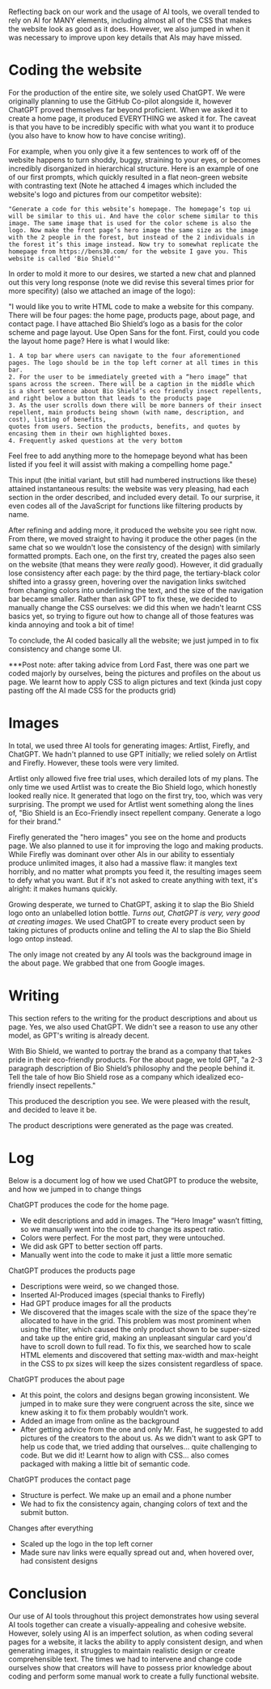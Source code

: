 Reflecting back on our work and the usage of AI tools, we overall tended to rely on AI for MANY elements, including almost all of the CSS that makes the website look as good as it does.
However, we also jumped in when it was necessary to improve upon key details that AIs may have missed.


# Coding the website #
For the production of the entire site, we solely used ChatGPT. We were originally planning to use the GitHub Co-pilot alongside it, however ChatGPT proved themselves far beyond proficient. When we asked it to create a home page, it produced EVERYTHING we asked it for. The caveat is that you have to be incredibly specific with what you want it to produce (you also have to know how to have concise writing).


For example, when you only give it a few sentences to work off of the website happens to turn shoddy, buggy, straining to your eyes, or becomes incredibly disorganized in hierarchical structure. Here is an example of one of our first prompts, which quickly resulted in a flat neon-green website with contrasting text (Note he attached 4 images which included the website's logo and pictures from our competitor website):

`"Generate a code for this website’s homepage. The homepage’s top ui will be similar to this ui. And have the color scheme similar to this image. The same image that is used for the color scheme is also the logo. Now make the front page’s hero image the same size as the image with the 2 people in the forest, but instead of the 2 individuals in the forest it’s this image instead. Now try to somewhat replicate the homepage from https://bens30.com/ for the website I gave you. This website is called 'Bio Shield'"`


In order to mold it more to our desires, we started a new chat and planned out this very long response (note we did revise this several times prior for more specifity) (also we attached an image of the logo):

"I would like you to write HTML code to make a website for this company. There will be four pages: the home page, products page, about page, and contact page. I have attached Bio Shield’s logo as a basis for the color scheme and page layout. Use Open Sans for the font.
First, could you code the layout home page? Here is what I would like:

    1. A top bar where users can navigate to the four aforementioned pages. The logo should be in the top left corner at all times in this bar.
    2. For the user to be immediately greeted with a “hero image” that spans across the screen. There will be a caption in the middle which is a short sentence about Bio Shield’s eco friendly insect repellents, and right below a button that leads to the products page
    3. As the user scrolls down there will be more banners of their insect repellent, main products being shown (with name, description, and cost), listing of benefits,
    quotes from users. Section the products, benefits, and quotes by encasing them in their own highlighted boxes.
    4. Frequently asked questions at the very bottom

Feel free to add anything more to the homepage beyond what has been listed if you feel it will assist with making a compelling home page."



This input (the initial variant, but still had numbered instructions like these) attained instantaneous results: the website was very pleasing, had each section in the order described, and included every detail. To our surprise, it even codes all of the JavaScript for functions like filtering products by name. 

After refining and adding more, it produced the website you see right now. From there, we moved straight to having it produce the other pages (in the same chat so we wouldn't lose the consistency of the design) with similarly formatted prompts. Each one, on the first try, created the pages also seen on the website (that means they were *really* good). However, it did gradually lose consistency after each page: by the third page, the tertiary-black color shifted into a grassy green, hovering over the navigation links switched from changing colors into underlining the text, and the size of the navigation bar became smaller. Rather than ask GPT to fix these, we decided to manually change the CSS ourselves: we did this when we hadn't learnt CSS basics yet, so trying to figure out how to change all of those features was kinda annoying and took a bit of time!

To conclude, the AI coded basically all the website; we just jumped in to fix consistency and change some UI.

***Post note: after taking advice from Lord Fast, there was one part we coded majorly by ourselves, being the pictures and profiles on the about us page. We learnt how to apply CSS to align pictures and text (kinda just copy pasting off the AI made CSS for the products grid)

# Images #
In total, we used three AI tools for generating images: Artlist, Firefly, and ChatGPT. 
We hadn't planned to use GPT initially; we relied solely on Artlist and Firefly. However, these tools were very limited. 

Artlist only allowed five free trial uses, which derailed lots of my plans. The only time we used Artlist was to create the Bio Shield logo, which honestly looked really nice. It generated that logo on the first try, too, which was very surprising. The prompt we used for Artlist went something along the lines of, "Bio Shield is an Eco-Friendly insect repellent company. Generate a logo for their brand."

Firefly generated the "hero images" you see on the home and products page. We also planned to use it for improving the logo and making products. While Firefly was dominant over other AIs in our ability to essentialy produce unlimited images, it also had a massive flaw: it mangles text horribly, and no matter what prompts you feed it, the resulting images seem to defy what you want. But if it's not asked to create anything with text, it's alright: it makes humans quickly.

Growing desperate, we turned to ChatGPT, asking it to slap the Bio Shield logo onto an unlabelled lotion bottle. *Turns out, ChatGPT is very, very good at creating images.* We used ChatGPT to create every product seen by taking pictures of products online and telling the AI to slap the Bio Shield logo ontop instead.

The only image not created by any AI tools was the background image in the about page. We grabbed that one from Google images.

# Writing #
This section refers to the writing for the product descriptions and about us page.
Yes, we also used ChatGPT. We didn't see a reason to use any other model, as GPT's writing is already decent.

With Bio Shield, we wanted to portray the brand as a company that takes pride in their eco-friendly products. For the about page, we told GPT, "a 2-3 paragraph description of Bio Shield’s philosophy and the people behind it. Tell the tale of how Bio Shield rose as a company which idealized eco-friendly insect repellents."

This produced the description you see. We were pleased with the result, and decided to leave it be.

The product descriptions were generated as the page was created.


# Log #
Below is a document log of how we used ChatGPT to produce the website, and how we jumped in to change things

ChatGPT produces the code for the home page.
- We edit descriptions and add in images. The “Hero Image” wasn’t fitting, so we manually went into the code to change its aspect ratio.
- Colors were perfect. For the most part, they were untouched.
- We did ask GPT to better section off parts.
- Manually went into the code to make it just a little more sematic

ChatGPT produces the products page
- Descriptions were weird, so we changed those.
- Inserted AI-Produced images (special thanks to Firefly)
- Had GPT produce images for all the products
- We discovered that the images scale with the size of the space they're allocated to have in the grid. This problem was most prominent when using the filter, which caused the only product shown to be super-sized and take up the entire grid, making an unpleasant singular card you'd have to scroll down to full read. To fix this, we searched how to scale HTML elements and discovered that setting max-width and max-height in the CSS to px sizes will keep the sizes consistent regardless of space.

ChatGPT produces the about page
- At this point, the colors and designs began growing inconsistent. We jumped in to make sure they were congruent across the site, since we knew asking it to fix them probably wouldn’t work.
- Added an image from online as the background
- After getting advice from the one and only Mr. Fast, he suggested to add pictures of the creators to the about us. As we didn't want to ask GPT to help us code that, we tried adding that ourselves... quite challenging to code. But we did it! Learnt how to align with CSS... also comes packaged with making a little bit of semantic code.

ChatGPT produces the contact page
- Structure is perfect. We make up an email and a phone number
- We had to fix the consistency again, changing colors of text and the submit button.

Changes after everything
- Scaled up the logo in the top left corner
- Made sure nav links were equally spread out and, when hovered over, had consistent designs

# Conclusion #
Our use of AI tools throughout this project demonstrates how using several AI tools together can create a visually-appealing and cohesive website. However, solely using AI is an imperfect solution, as when coding several pages for a website, it lacks the ability to apply consistent design, and when generating images, it struggles to maintain realistic design or create comprehensible text. The times we had to intervene and change code ourselves show that creators will have to possess prior knowledge about coding and perform some manual work to create a fully functional website.